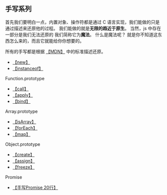 ## 手写系列

首先我们要明白一点，内置对象、操作符都是通过 C 语言实现，我们能做的只是通过描述来还原他的过程。
我们能做的就是**无限的趋近于原生**。
当然，js 中存在一部分是我们无法还原的 我们简称它为**魔法**。
什么是魔法呢？
就是你不知道这东西怎么来的，而且它就能给你你想要的。

所有的手写都是根据 [【MDN】](https://developer.mozilla.org/) 中的标准描述还原。

+ [【new】](/new.md)
+ [【instanceof】](/instanceof.md)

Function.prototype
+ [【call】](/call.md)
+ [【apply】](/apply.md)
+ [【bind】](/bind.md)

Array.prototype
+ [【isArray】](/isArray.md)
+ [【forEach】](/forEach.md)
+ [【map】](/map.md)


Object.prototype
+ [【create】](/create.md)
+ [【assign】](/assign.md)
+ [【freeze】](/freeze.md)


Promise
+ [【手写Promise 20行】](/Promise-20.md)
